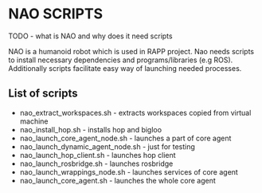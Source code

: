 NAO SCRIPTS
========================================================
TODO - what is NAO and why does it need scripts

NAO is a humanoid robot which is used in RAPP project. Nao needs scripts to install necessary dependencies and programs/libraries (e.g ROS). Additionally scripts facilitate easy way of launching needed processes.

List of scripts
------------
* nao_extract_workspaces.sh - extracts workspaces copied from virtual machine
* nao_install_hop.sh - installs hop and bigloo
* nao_launch_core_agent_node.sh - launches a part of core agent
* nao_launch_dynamic_agent_node.sh - just for testing
* nao_launch_hop_client.sh - launches hop client
* nao_launch_rosbridge.sh - launches rosbridge
* nao_launch_wrappings_node.sh - launches services of core agent
* nao_launch_core_agent.sh - launches the whole core agent
